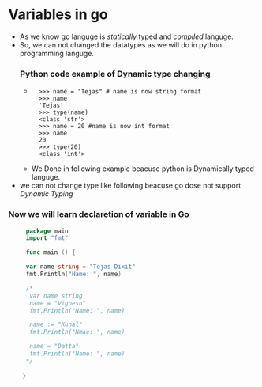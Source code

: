# Variables in go 

+ As we know go languge is _statically_ typed and _compiled_ languge. 
+ So, we can not changed the datatypes as we will do in python programming languge.
  ### Python code example of Dynamic type changing 
  - ```python3 
      >>> name = "Tejas" # name is now string format 
      >>> name 
      'Tejas'
      >>> type(name)
      <class 'str'>
      >>> name = 20 #name is now int format 
      >>> name 
      20
      >>> type(20)
      <class 'int'>
      ```
   - We Done in following example beacuse python is Dynamically typed languge.
 + we can not change type like following beacuse go dose not 
   support _Dynamic Typing_ 
   
### Now we will learn declaretion of variable in Go
 ```go 
      package main 
      import "fmt"

      func main () {

      var name string = "Tejas Dixit" 
      fmt.Println("Name: ", name)

      /*
       var name string 
       name = "Vignesh" 
       fmt.Println("Name: ", name) 

       name := "Kunal" 
       fmt.Println("Nmae: ", name) 

       name = "Datta" 
       fmt.Println("Name: ", name)
      */
     
     } 
     
   ``` 
  

